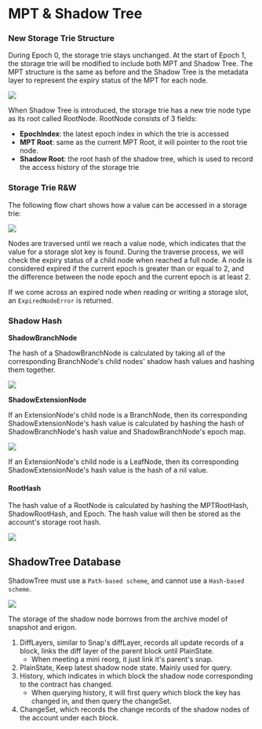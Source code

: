 # MPT & Shadow Tree

### New Storage Trie Structure

During Epoch 0, the storage trie stays unchanged. At the start of Epoch 1, the storage trie will be modified to include both MPT and Shadow Tree. The MPT structure is the same as before and the Shadow Tree is the metadata layer to represent the expiry status of the MPT for each node.

  

![](https://t25652588.p.clickup-attachments.com/t25652588/ef820b2f-0aa3-4d42-b60f-245936021618/image.png)

  

When Shadow Tree is introduced, the storage trie has a new trie node type as its root called RootNode. RootNode consists of 3 fields:

*   **EpochIndex**: the latest epoch index in which the trie is accessed
*   **MPT Root**: same as the current MPT Root, it will pointer to the root trie node.
*   **Shadow Root**: the root hash of the shadow tree, which is used to record the access history of the storage trie

  

### Storage Trie R&W

The following flow chart shows how a value can be accessed in a storage trie:

![](https://t25652588.p.clickup-attachments.com/t25652588/523683ff-f40c-4bed-82c5-17339410ac3f/image.png)

Nodes are traversed until we reach a value node, which indicates that the value for a storage slot key is found. During the traverse process, we will check the expiry status of a child node when reached a full node. A node is considered expired if the current epoch is greater than or equal to 2, and the difference between the node epoch and the current epoch is at least 2.

  

If we come across an expired node when reading or writing a storage slot, an `ExpiredNodeError` is returned.

  

### Shadow Hash

**ShadowBranchNode**

The hash of a ShadowBranchNode is calculated by taking all of the corresponding BranchNode's child nodes' shadow hash values and hashing them together.

![](https://t25652588.p.clickup-attachments.com/t25652588/bc79e435-7c1c-4118-93e9-11772caf860f/image.png)

  

**ShadowExtensionNode**

If an ExtensionNode's child node is a BranchNode, then its corresponding ShadowExtensionNode's hash value is calculated by hashing the hash of ShadowBranchNode's hash value and ShadowBranchNode's epoch map.

![](https://t25652588.p.clickup-attachments.com/t25652588/beb197d0-4c56-4356-b6c8-8b8fcd4510ca/image.png)

  

If an ExtensionNode's child node is a LeafNode, then its corresponding ShadowExtensionNode's hash value is the hash of a nil value.

  

#### RootHash

The hash value of a RootNode is calculated by hashing the MPTRootHash, ShadowRootHash, and Epoch. The hash value will then be stored as the account's storage root hash.

![](https://t25652588.p.clickup-attachments.com/t25652588/2f07351a-b45e-4237-ad56-b362e7ad4cb1/image.png)

## ShadowTree Database

ShadowTree must use a `Path-based scheme`, and cannot use a `Hash-based scheme`.

![](https://t25652588.p.clickup-attachments.com/t25652588/fca25f3b-d046-44ed-a005-ed798bc107c3/jacksen_state_expiry-ss-shadownode-demo.png)

The storage of the shadow node borrows from the archive model of snapshot and erigon.

1. DiffLayers, similar to Snap's diffLayer, records all update records of a block, links the diff layer of the parent block until PlainState.
    *   When meeting a mini reorg, it just link it's parent's snap.
2. PlainState, Keep latest shadow node state. Mainly used for query.
3. History, which indicates in which block the shadow node corresponding to the contract has changed.
    *   When querying history, it will first query which block the key has changed in, and then query the changeSet.
4. ChangeSet, which records the change records of the shadow nodes of the account under each block.
